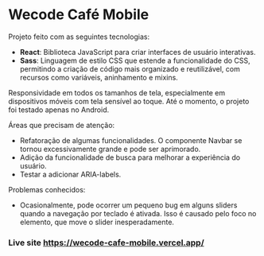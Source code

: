 # Wecode Café Mobile

Projeto feito com as seguintes tecnologias:

- **React**: Biblioteca JavaScript para criar interfaces de usuário interativas.
- **Sass**: Linguagem de estilo CSS que estende a funcionalidade do CSS, permitindo a criação de código mais organizado e reutilizável, com recursos como variáveis, aninhamento e mixins.

Responsividade em todos os tamanhos de tela, especialmente em dispositivos móveis com tela sensível ao toque. Até o momento, o projeto foi testado apenas no Android.

Áreas que precisam de atenção:
- Refatoração de algumas funcionalidades. O componente Navbar se tornou excessivamente grande e pode ser aprimorado.
- Adição da funcionalidade de busca para melhorar a experiência do usuário.
- Testar a adicionar ARIA-labels.

Problemas conhecidos:
- Ocasionalmente, pode ocorrer um pequeno bug em alguns sliders quando a navegação por teclado é ativada. Isso é causado pelo foco no elemento, que move o slider inesperadamente.

### Live site https://wecode-cafe-mobile.vercel.app/
